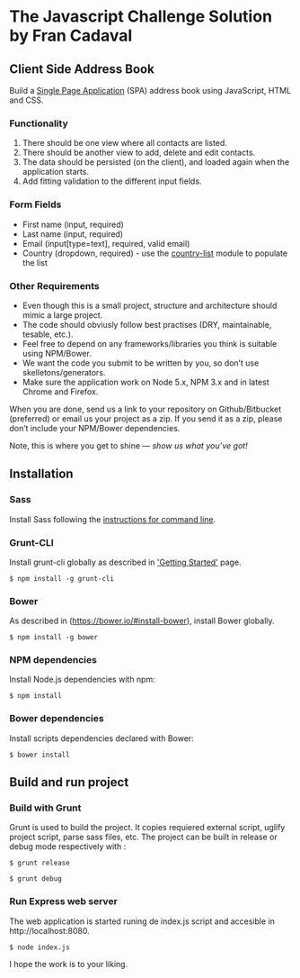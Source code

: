 # The Javascript Challenge Solution by Fran Cadaval

## Client Side Address Book
Build a [Single Page Application](https://en.wikipedia.org/wiki/Single-page_application) (SPA) address book using JavaScript, HTML and CSS.

### Functionality
1. There should be one view where all contacts are listed.
1. There should be another view to add, delete and edit contacts.
1. The data should be persisted (on the client), and loaded again when the application starts.
1. Add fitting validation to the different input fields.

### Form Fields
* First name (input, required)
* Last name (input, required)
* Email (input[type=text], required, valid email)
* Country (dropdown, required) - use the [country-list](https://www.npmjs.com/package/country-list) module to populate the list

### Other Requirements
* Even though this is a small project, structure and architecture should mimic a large project.
* The code should obviusly follow best practises (DRY, maintainable, tesable, etc.).
* Feel free to depend on any frameworks/libraries you think is suitable using NPM/Bower.
* We want the code you submit to be written by you, so don’t use skelletons/generators.
* Make sure the application work on Node 5.x, NPM 3.x and in latest Chrome and Firefox.

When you are done, send us a link to your repository on Github/Bitbucket (preferred) or email us your project as a zip. If you send it as a zip, please don’t include your NPM/Bower dependencies.

Note, this is where you get to shine — *show us what you’ve got!*

## Installation
### Sass
Install Sass following the [instructions for command line](http://sass-lang.com/install).

### Grunt-CLI
Install grunt-cli globally as described in ['Getting Started'](http://gruntjs.com/getting-started) page.
```
$ npm install -g grunt-cli
```

### Bower
As described in (https://bower.io/#install-bower), install Bower globally.
```
$ npm install -g bower
```

### NPM dependencies
Install Node.js dependencies with npm:
```
$ npm install
```

### Bower dependencies
Install scripts dependencies declared with Bower:
```
$ bower install
```

## Build and run project
### Build with Grunt
Grunt is used to build the project. It copies requiered external script, uglify project script, parse sass files, etc.
The project can be built in release or debug mode respectively with :
```
$ grunt release
```
```
$ grunt debug
```

### Run Express web server
The web application is started runing de index.js script and accesible in http://localhost:8080.
```
$ node index.js
```

I hope the work is to your liking.
